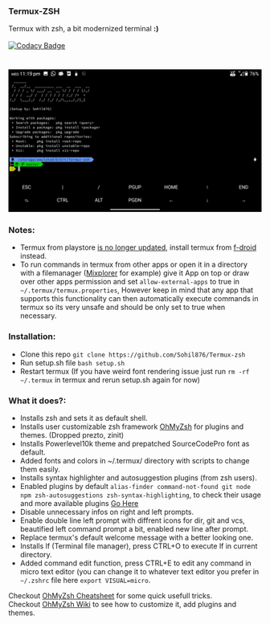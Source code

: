 ### Termux-ZSH
Termux with zsh, a bit modernized terminal **:)**\
\
[![Codacy Badge](https://app.codacy.com/project/badge/Grade/3a469a271f6b4a37b73288cc9929d0e1)](https://www.codacy.com/gh/Sohil876/Termux-zsh/dashboard?utm_source=github.com&amp;utm_medium=referral&amp;utm_content=Sohil876/Termux-zsh&amp;utm_campaign=Badge_Grade)
# 

![Termux-zsh-SS](Termux-zsh-SS.png)

### Notes:
  - Termux from playstore [is no longer updated](https://wiki.termux.com/wiki/Termux_Google_Play), install termux from [f-droid](https://f-droid.org/en/packages/com.termux) instead.
  - To run commands in termux from other apps or open it in a directory with a filemanager ([Mixplorer](https://forum.xda-developers.com/t/app-2-2-mixplorer-v6-x-released-fully-featured-file-manager.1523691/) for example) give it App on top or draw over other apps permission and set `allow-external-apps` to true in `~/.termux/termux.properties`, However keep in mind that any app that supports this functionality can then automatically execute commands in termux so its very unsafe and should be only set to true when necessary.

### Installation:
  - Clone this repo `git clone https://github.com/Sohil876/Termux-zsh`
  - Run setup.sh file `bash setup.sh`
  - Restart termux (If you have weird font rendering issue just run `rm -rf ~/.termux` in termux and rerun setup.sh again for now)

### What it does?:
  - Installs zsh and sets it as default shell.
  - Installs user customizable zsh framework [OhMyZsh](https://github.com/ohmyzsh/ohmyzsh) for plugins and themes. (Dropped prezto, zinit)
  - Installs Powerlevel10k theme and prepatched SourceCodePro font as default.
  - Added fonts and colors in ~/.termux/ directory with scripts to change them easily.
  - Installs syntax highlighter and autosuggestion plugins (from zsh users).
  - Enabled plugins by default `alias-finder command-not-found git node npm zsh-autosuggestions zsh-syntax-highlighting`, to check their usage and more available plugins [Go Here](https://github.com/ohmyzsh/ohmyzsh/wiki/Plugins)
  - Disable unnecessary infos on right and left prompts.
  - Enable double line left prompt with diffrent icons for dir, git and vcs, beautified left command prompt a bit, enabled new line after prompt.
  - Replace termux's default welcome message with a better looking one.
  - Installs lf (Terminal file manager), press CTRL+O to execute lf in current directory.
  - Added command edit function, press CTRL+E to edit any command in micro text editor (you can change it to whatever text editor you prefer in `~/.zshrc` file here `export VISUAL=micro`.

Checkout [OhMyZsh Cheatsheet](https://github.com/ohmyzsh/ohmyzsh/wiki/Cheatsheet) for some quick usefull tricks.\
Checkout [OhMyZsh Wiki](https://github.com/ohmyzsh/ohmyzsh/wiki/Home) to see how to customize it, add plugins and themes.

